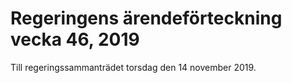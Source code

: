# Regeringens ärendeförteckning vecka 46, 2019

Till regeringssammanträdet torsdag den 14 november 2019\.
